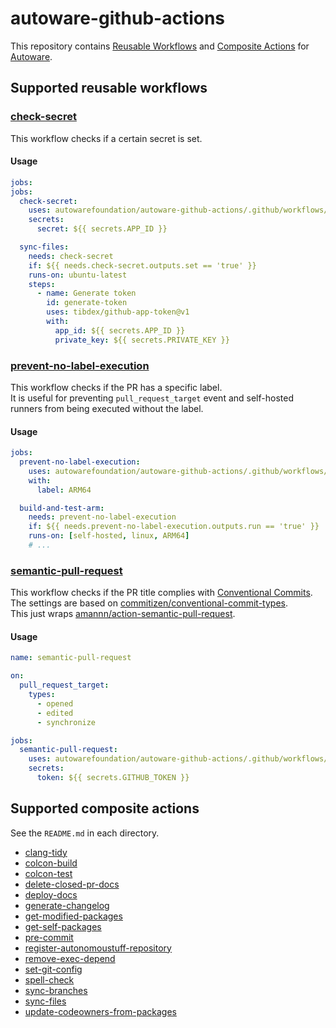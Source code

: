 # autoware-github-actions

This repository contains [Reusable Workflows](https://docs.github.com/ja/actions/learn-github-actions/reusing-workflows) and [Composite Actions](https://docs.github.com/en/actions/creating-actions/about-custom-actions) for [Autoware](https://github.com/autowarefoundation/autoware).

## Supported reusable workflows

### [check-secret](.github/workflows/check-secret.yaml)

This workflow checks if a certain secret is set.

#### Usage

```yaml
jobs:
jobs:
  check-secret:
    uses: autowarefoundation/autoware-github-actions/.github/workflows/check-secret.yaml@v1
    secrets:
      secret: ${{ secrets.APP_ID }}

  sync-files:
    needs: check-secret
    if: ${{ needs.check-secret.outputs.set == 'true' }}
    runs-on: ubuntu-latest
    steps:
      - name: Generate token
        id: generate-token
        uses: tibdex/github-app-token@v1
        with:
          app_id: ${{ secrets.APP_ID }}
          private_key: ${{ secrets.PRIVATE_KEY }}
```

### [prevent-no-label-execution](.github/workflows/prevent-no-label-execution.yaml)

This workflow checks if the PR has a specific label.  
It is useful for preventing `pull_request_target` event and self-hosted runners from being executed without the label.

#### Usage

```yaml
jobs:
  prevent-no-label-execution:
    uses: autowarefoundation/autoware-github-actions/.github/workflows/prevent-no-label-execution.yaml@v1
    with:
      label: ARM64

  build-and-test-arm:
    needs: prevent-no-label-execution
    if: ${{ needs.prevent-no-label-execution.outputs.run == 'true' }}
    runs-on: [self-hosted, linux, ARM64]
    # ...
```

### [semantic-pull-request](.github/workflows/semantic-pull-request.yaml)

This workflow checks if the PR title complies with [Conventional Commits](https://www.conventionalcommits.org/en/v1.0.0/).  
The settings are based on [commitizen/conventional-commit-types](https://github.com/commitizen/conventional-commit-types).  
This just wraps [amannn/action-semantic-pull-request](https://github.com/amannn/action-semantic-pull-request).

#### Usage

```yaml
name: semantic-pull-request

on:
  pull_request_target:
    types:
      - opened
      - edited
      - synchronize

jobs:
  semantic-pull-request:
    uses: autowarefoundation/autoware-github-actions/.github/workflows/semantic-pull-request.yaml@v1
    secrets:
      token: ${{ secrets.GITHUB_TOKEN }}
```

## Supported composite actions

See the `README.md` in each directory.

- [clang-tidy](./clang-tidy/README.md)
- [colcon-build](./colcon-build/README.md)
- [colcon-test](./colcon-test/README.md)
- [delete-closed-pr-docs](./delete-closed-pr-docs/README.md)
- [deploy-docs](./deploy-docs/README.md)
- [generate-changelog](./generate-changelog/README.md)
- [get-modified-packages](./get-modified-packages/README.md)
- [get-self-packages](./get-self-packages/README.md)
- [pre-commit](./pre-commit/README.md)
- [register-autonomoustuff-repository](./register-autonomoustuff-repository/README.md)
- [remove-exec-depend](./remove-exec-depend/README.md)
- [set-git-config](./set-git-config/README.md)
- [spell-check](./spell-check/README.md)
- [sync-branches](./sync-branches/README.md)
- [sync-files](./sync-files/README.md)
- [update-codeowners-from-packages](./update-codeowners-from-packages/README.md)
